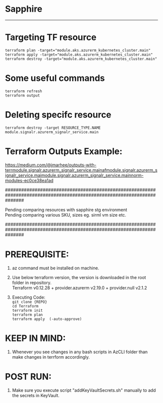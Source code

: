 # Sapphire
-----------
# Targeting TF resource
`terraform plan -target="module.aks.azurerm_kubernetes_cluster.main"` \
`terraform apply -target="module.aks.azurerm_kubernetes_cluster.main"` \
`terraform destroy -target="module.aks.azurerm_kubernetes_cluster.main"`

# Some useful commands
`terraform refresh` \
`terraform output` 

# Deleting specifc resource
`terraform destroy -target RESOURCE_TYPE.NAME` \
`module.signalr.azurerm_signalr_service.main` 

# Terraform Outputs Example:
https://medium.com/@jmarhee/outputs-with-terrmodule.signalr.azurerm_signalr_service.mainafmodule.signalr.azurerm_signalr_service.maimodule.signalr.azurerm_signalr_service.mainnorm-modules-ec0ce38ea1ad

#######################################################################################################################

Pending comparing resources with sapphire stg environment \
Pending comparing various SKU, sizes eg. sirml vm size etc.

#######################################################################################################################
# PREREQUISITE:
1. az command must be installed on machine. 
2. Use below terraform version, the version is downloaded in the root folder in repository. \
        Terraform v0.12.28
        + provider.azurerm v2.19.0
        + provider.null v2.1.2
        
3. Executing Code: \
        `git clone {REPO}` \
        `cd Terraform` \
        `terraform init` \
        `terraform plan` \
        `terraform apply  (-auto-approve)` 

# KEEP IN MIND:
1. Whenever you see changes in any bash scripts in AzCLI folder than make changes in terrform accordingly. 

# POST RUN:
1. Make sure you execute script "addKeyVaultSecrets.sh" manually to add the secrets in KeyVault. 



